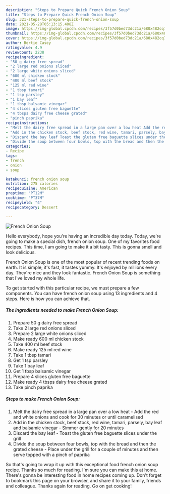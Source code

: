 ```yaml
---
description: "Steps to Prepare Quick French Onion Soup"
title: "Steps to Prepare Quick French Onion Soup"
slug: 321-steps-to-prepare-quick-french-onion-soup
date: 2021-05-28T05:13:15.408Z
image: https://img-global.cpcdn.com/recipes/3f57d0bed73dc21a/680x482cq70/french-onion-soup-recipe-main-photo.jpg
thumbnail: https://img-global.cpcdn.com/recipes/3f57d0bed73dc21a/680x482cq70/french-onion-soup-recipe-main-photo.jpg
cover: https://img-global.cpcdn.com/recipes/3f57d0bed73dc21a/680x482cq70/french-onion-soup-recipe-main-photo.jpg
author: Bertie Casey
ratingvalue: 4.9
reviewcount: 2238
recipeingredient:
- "50 g dairy free spread"
- "2 large red onions sliced"
- "2 large white onions sliced"
- "600 ml chicken stock"
- "400 ml beef stock"
- "125 ml red wine"
- "1 tbsp tamari"
- "1 tsp parsley"
- "1 bay leaf"
- "1 tbsp balsamic vinegar"
- "4 slices gluten free baguette"
- "4 tbsps dairy free cheese grated"
- "pinch paprika"
recipeinstructions:
- "Melt the dairy free spread in a large pan over a low heat Add the red and white onions and cook for 30 minutes or until caramelised"
- "Add in the chicken stock, beef stock, red wine, tamari, parsely, bay leaf and balsamic vinegar Simmer gently for 20 minutes"
- "Discard the bay leaf Toast the gluten free baguette slices under the grill"
- "Divide the soup between four bowls, top with the bread and then the grated cheese Place under the grill for a couple of minutes and then serve topped with a pinch of paprika"
categories:
- Recipe
tags:
- french
- onion
- soup

katakunci: french onion soup 
nutrition: 275 calories
recipecuisine: American
preptime: "PT12M"
cooktime: "PT37M"
recipeyield: "4"
recipecategory: Dessert

---
```



![French Onion Soup](https://img-global.cpcdn.com/recipes/3f57d0bed73dc21a/680x482cq70/french-onion-soup-recipe-main-photo.jpg)

Hello everybody, hope you're having an incredible day today. Today, we're going to make a special dish, french onion soup. One of my favorites food recipes. This time, I am going to make it a bit tasty. This is gonna smell and look delicious.

French Onion Soup is one of the most popular of recent trending foods on earth. It is simple, it's fast, it tastes yummy. It's enjoyed by millions every day. They're nice and they look fantastic. French Onion Soup is something that I've loved my whole life.




To get started with this particular recipe, we must prepare a few components. You can have french onion soup using 13 ingredients and 4 steps. Here is how you can achieve that.

<!--inarticleads1-->

##### The ingredients needed to make French Onion Soup:

1. Prepare 50 g dairy free spread
1. Take 2 large red onions sliced
1. Prepare 2 large white onions sliced
1. Make ready 600 ml chicken stock
1. Take 400 ml beef stock
1. Make ready 125 ml red wine
1. Take 1 tbsp tamari
1. Get 1 tsp parsley
1. Take 1 bay leaf
1. Get 1 tbsp balsamic vinegar
1. Prepare 4 slices gluten free baguette
1. Make ready 4 tbsps dairy free cheese grated
1. Take pinch paprika




<!--inarticleads2-->

##### Steps to make French Onion Soup:

1. Melt the dairy free spread in a large pan over a low heat - Add the red and white onions and cook for 30 minutes or until caramelised
1. Add in the chicken stock, beef stock, red wine, tamari, parsely, bay leaf and balsamic vinegar - Simmer gently for 20 minutes
1. Discard the bay leaf - Toast the gluten free baguette slices under the grill
1. Divide the soup between four bowls, top with the bread and then the grated cheese - Place under the grill for a couple of minutes and then serve topped with a pinch of paprika




So that's going to wrap it up with this exceptional food french onion soup recipe. Thanks so much for reading. I'm sure you can make this at home. There's gonna be interesting food in home recipes coming up. Don't forget to bookmark this page on your browser, and share it to your family, friends and colleague. Thanks again for reading. Go on get cooking!
